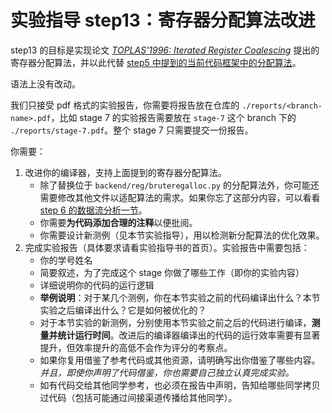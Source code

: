 # 实验指导 step13：寄存器分配算法改进

step13 的目标是实现论文 [*TOPLAS'1996: Iterated Register Coalescing*](https://dl.acm.org/doi/pdf/10.1145/229542.229546) 提出的寄存器分配算法，并以此代替 [step5 中提到的当前代码框架中的分配算法](../step5/example.html#简单的启发式寄存器分配算法)。

语法上没有改动。

我们只接受 pdf 格式的实验报告，你需要将报告放在仓库的 `./reports/<branch-name>.pdf`，比如 stage 7 的实验报告需要放在 `stage-7` 这个 branch 下的 `./reports/stage-7.pdf`。整个 stage 7 只需要提交一份报告。

你需要：

1. 改进你的编译器，支持上面提到的寄存器分配算法。
   * 除了替换位于 `backend/reg/bruteregalloc.py` 的分配算法外，你可能还需要修改其他文件以适配算法的需求。如果你忘了这部分内容，可以看看 [step 6 的数据流分析一节](../step6/dataflow.md)。
   * 你需要**为代码添加合理的注释**以便批阅。
   * 你需要设计新测例（见本节实验指导），用以检测新分配算法的优化效果。
2. 完成实验报告（具体要求请看实验指导书的首页）。实验报告中需要包括：
   * 你的学号姓名
   * 简要叙述，为了完成这个 stage 你做了哪些工作（即你的实验内容）
   * 详细说明你的代码的运行逻辑
   * **举例说明**：对于某几个测例，你在本节实验之前的代码编译出什么？本节实验之后编译出什么？它是如何被优化的？
   * 对于本节实验的新测例，分别使用本节实验之前之后的代码进行编译，**测量并统计运行时间**。改进后的编译器编译出的代码的运行效率需要有显著提升，但效率提升的高低不会作为评分的考察点。
   * 如果你复用借鉴了参考代码或其他资源，请明确写出你借鉴了哪些内容。*并且，即使你声明了代码借鉴，你也需要自己独立认真完成实验。*
   * 如有代码交给其他同学参考，也必须在报告中声明，告知给哪些同学拷贝过代码（包括可能通过间接渠道传播给其他同学）。
